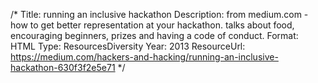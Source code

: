 /*
Title: running an inclusive hackathon
Description: from medium.com - how to get better representation at your hackathon.  talks about food, encouraging beginners, prizes and having a code of conduct.
Format: HTML
Type: ResourcesDiversity
Year: 2013
ResourceUrl: https://medium.com/hackers-and-hacking/running-an-inclusive-hackathon-630f3f2e5e71
*/